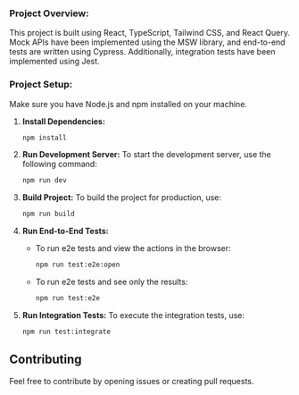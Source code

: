 ### Project Overview:

This project is built using React, TypeScript, Tailwind CSS, and React Query. Mock APIs have been implemented using the MSW library, and end-to-end tests are written using Cypress. Additionally, integration tests have been implemented using Jest.

### Project Setup:
Make sure you have Node.js and npm installed on your machine.

1. **Install Dependencies:**
   ```bash
   npm install
   ```

2. **Run Development Server:**
   To start the development server, use the following command:
   ```bash
   npm run dev
   ```

3. **Build Project:**
   To build the project for production, use:
   ```bash
   npm run build
   ```

4. **Run End-to-End Tests:**
   - To run e2e tests and view the actions in the browser:
     ```bash
     npm run test:e2e:open
     ```
   - To run e2e tests and see only the results:
     ```bash
     npm run test:e2e
     ```

5. **Run Integration Tests:**
   To execute the integration tests, use:
   ```bash
   npm run test:integrate
   ```

## Contributing

Feel free to contribute by opening issues or creating pull requests.
